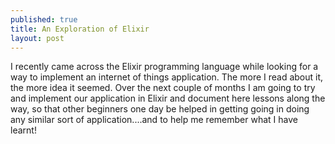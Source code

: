 ```yaml
---
published: true
title: An Exploration of Elixir
layout: post
---
```

I recently came across the Elixir programming language while looking for a way to implement an internet of things application. The more I read about it, the more idea it seemed. Over the next couple of months I am going to try and implement our application in Elixir and document here lessons along the way, so that other beginners one day be helped in getting going in doing any similar sort of application....and to help me remember what I have learnt!
